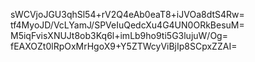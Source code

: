 sWCVjoJGU3qhSl54+rV2Q4eAb0eaT8+iJVOa8dtS4Rw=
tf4MyoJD/VcLYamJ/SPVeIuQedcXu4G4UN0ORkBesuM=
M5iqFvisXNUJt8ob3Kq6l+imLb9ho9ti5G3lujuW/Og=
fEAXOZt0lRpOxMrHgoX9+Y5ZTWcyViBjIp8SCpxZZAI=
